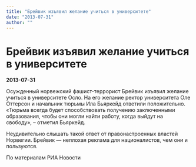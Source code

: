 ```yaml
---
title: "Брейвик изъявил желание учиться в университете"
date: "2013-07-31"
author: ""
---
```


# Брейвик изъявил желание учиться в университете

**2013-07-31** 

Осужденный норвежский фашист-террорист Брейвик изъявил желание учиться в университете Осло. На его желание ректор университета Оле Оттерсон и начальник тюрьмы Ила Бьяркейд ответили положительно. «Тюрьма всегда будет способствовать получению заключенными образования, чтобы они могли найти работу, когда выйдут на свободу», – отметил Бьяркейд.

Неудивительно слышать такой ответ от правонастроенных властей Норвегии. Брейвик — неплохая реклама для националистов, чем они и пользуются.

По материалам РИА Новости